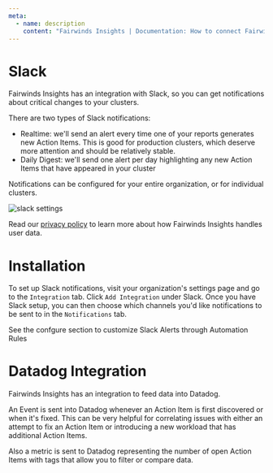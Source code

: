 ```yaml
---
meta:
  - name: description
    content: "Fairwinds Insights | Documentation: How to connect Fairwinds Insights to GitHub. "
---
```

# Slack

Fairwinds Insights has an integration with Slack, so you can get notifications
about critical changes to your clusters.

There are two types of Slack notifications:
* Realtime: we'll send an alert every time one of your reports generates new Action Items.
This is good for production clusters, which deserve more attention and should be relatively stable.
* Daily Digest: we'll send one alert per day highlighting any new Action Items that have appeared
in your cluster

Notifications can be configured for your entire organization, or for individual clusters.

<img :src="$withBase('/img/slack.png')" alt="slack settings">

Read our [privacy policy](https://www.fairwinds.com/privacy-policy) to learn more about how Fairwinds Insights handles user data.

# Installation
To set up Slack notifications, visit your organization's settings page and go to the `Integration` tab.
Click `Add Integration` under Slack. Once you have Slack setup, you can then choose which channels you'd like notifications to be
sent to in the `Notifications` tab.

See the confgure section to customize Slack Alerts through Automation Rules

# Datadog Integration 

Fairwinds Insights has an integration to feed data into Datadog.

An Event is sent into Datadog whenever an Action Item is first discovered or when it's fixed. This can be very helpful for correlating issues with either an attempt to fix an Action Item or introducing a new workload that has additional Action Items.

Also a metric is sent to Datadog representing the number of open Action Items with tags that allow you to filter or compare data.